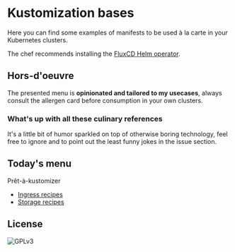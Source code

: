 # Kustomization bases

Here you can find some examples of manifests to be used à la carte in your Kubernetes clusters.

The chef recommends installing the [FluxCD Helm operator](https://github.com/fluxcd/helm-operator).

## Hors-d'oeuvre

The presented menu is __opinionated and tailored to my usecases__, always consult the allergen card before consumption in your own clusters.

### What's up with all these culinary references

It's a little bit of humor sparkled on top of otherwise boring technology, feel free to ignore and to point out the least funny jokes in the issue section.

## Today's menu

Prêt-à-kustomizer

* [Ingress recipes](ingress/README.md)
* [Storage recipes](storage/README.md)

## License

![GPLv3](https://www.gnu.org/graphics/gplv3-with-text-136x68.png)
